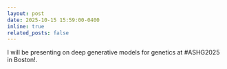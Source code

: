 ```yaml
---
layout: post
date: 2025-10-15 15:59:00-0400
inline: true
related_posts: false
---
```


I will be presenting on deep generative models for genetics at #ASHG2025 in Boston!.
